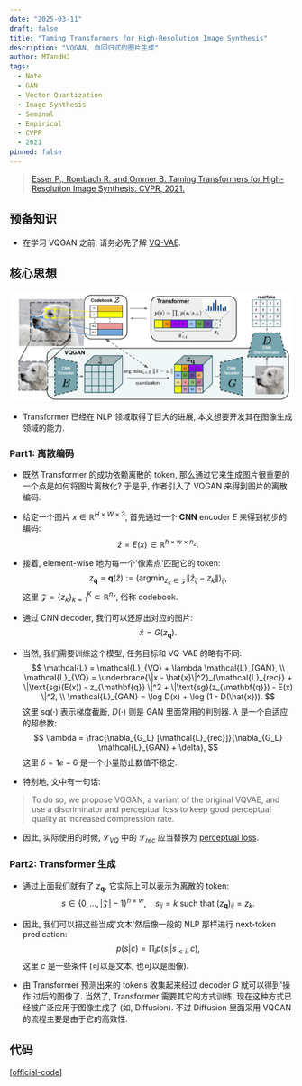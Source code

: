 ```yaml
---
date: "2025-03-11"
draft: false
title: "Taming Transformers for High-Resolution Image Synthesis"
description: "VQGAN, 自回归式的图片生成"
author: MTandHJ
tags:
  - Note
  - GAN
  - Vector Quantization
  - Image Synthesis
  - Seminal
  - Empirical
  - CVPR
  - 2021
pinned: false
---
```


> [Esser P., Rombach R. and Ommer B. Taming Transformers for High-Resolution Image Synthesis. CVPR, 2021.](https://arxiv.org/abs/2012.09841)


## 预备知识

- 在学习 VQGAN 之前, 请务必先了解 [VQ-VAE](https://www.mtandhj.com/posts/vqvae/).


## 核心思想

![20250311144000](https://raw.githubusercontent.com/MTandHJ/blog_source/master/images/20250311144000.png)

- Transformer 已经在 NLP 领域取得了巨大的进展, 本文想要开发其在图像生成领域的能力.

### Part1: 离散编码

- 既然 Transformer 的成功依赖离散的 token, 那么通过它来生成图片很重要的一个点是如何将图片离散化? 于是乎, 作者引入了 VQGAN 来得到图片的离散编码.

- 给定一个图片 $x \in \mathbb{R}^{H \times W \times 3}$, 首先通过一个 **CNN** encoder $E$ 来得到初步的编码:
    $$
    \hat{z} = E(x) \in \mathbb{R}^{h \times w \times n_z}.
    $$

- 接着, element-wise 地为每一个'像素点'匹配它的 token:
    $$
    z_{\mathbf{q}} = \mathbf{q}(\hat{z}) := \bigg(\text{argmin}_{z_k \in \mathcal{Z}} \|\hat{z}_{ij} - z_k\| \bigg)_{ij},
    $$
    这里 $\mathcal{Z} = \{z_k\}_{k=1}^K \subset \mathbb{R}^{n_z}$, 俗称 codebook.

- 通过 CNN decoder, 我们可以还原出对应的图片:
    $$
    \hat{x} = G(z_{\mathbf{q}}).
    $$

- 当然, 我们需要训练这个模型, 任务目标和 VQ-VAE 的略有不同:
    $$
    \mathcal{L} = \mathcal{L}_{VQ} + \lambda \mathcal{L}_{GAN}, \\
    \mathcal{L}_{VQ} = \underbrace{\|x - \hat{x}\|^2}_{\mathcal{L}_{rec}} + \|\text{sg}(E(x)) - z_{\mathbf{q}} \|^2 + \|\text{sg}(z_{\mathbf{q}}) - E(x) \|^2, \\
    \mathcal{L}_{GAN} = \log D(x) + \log (1 - D(\hat{x})).
    $$
    这里 $\text{sg}(\cdot)$ 表示梯度截断, $D(\cdot)$ 则是 GAN 里面常用的判别器. $\lambda$ 是一个自适应的超参数:
    $$
    \lambda = \frac{\nabla_{G_L} [\mathcal{L}_{rec}]}{\nabla_{G_L} \mathcal{L}_{GAN} + \delta},
    $$
    这里 $\delta = 1e-6$ 是一个小量防止数值不稳定.

- 特别地, 文中有一句话:
> To do so, we propose VQGAN, a variant of the original VQVAE, and use a discriminator and perceptual loss to keep good perceptual quality at increased compression rate.

- 因此, 实际使用的时候, $\mathcal{L}_{VQ}$ 中的 $\mathcal{L}_{rec}$ 应当替换为 [perceptual loss](https://zhuanlan.zhihu.com/p/92102879).


### Part2: Transformer 生成

- 通过上面我们就有了 $z_{\mathbf{q}}$, 它实际上可以表示为离散的 token:
    $$
    s \in \{0, \ldots, |\mathcal{Z}| - 1\}^{h \times w}, \quad s_{ij} = k \text{ such that } (z_{\mathbf{q}})_{ij} = z_k.
    $$

- 因此, 我们可以把这些当成'文本'然后像一般的 NLP 那样进行 next-token predication:
    $$
    p(s|c) = \prod_{i} p(s_i | s_{<i}, c),
    $$
    这里 $c$ 是一些条件 (可以是文本, 也可以是图像).

- 由 Transformer 预测出来的 tokens 收集起来经过 decoder $G$ 就可以得到'操作'过后的图像了. 当然了, Transformer 需要其它的方式训练. 现在这种方式已经被广泛应用于图像生成了 (如, Diffusion). 不过 Diffusion 里面采用 VQGAN 的流程主要是由于它的高效性.


## 代码

[[official-code](https://compvis.github.io/taming-transformers/)]